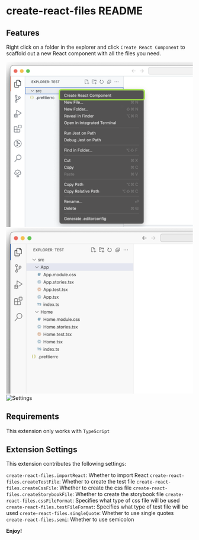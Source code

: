 # create-react-files README

## Features

Right click on a folder in the explorer and click `Create React Component` to scaffold out a new React component with all the files you need.

![Add react component from explore](https://github.com/xxy-mm/create-react-files/blob/main/Frame%201.png)
![Component files added](https://github.com/xxy-mm/create-react-files/blob/main/Frame%202.png)
![Settings](https://github.com/xxy-mm/create-react-files/blob/main/Frame%203.png)

## Requirements

This extension only works with `TypeScript`

## Extension Settings

This extension contributes the following settings:

`create-react-files.importReact`: Whether to import React
`create-react-files.createTestFile`: Whether to create the test file
`create-react-files.createCssFile`: Whether to create the css file
`create-react-files.createStorybookFile`: Whether to create the storybook file
`create-react-files.cssFileFormat`: Specifies what type of css file will be used
`create-react-files.testFileFormat`: Specifies what type of test file will be used
`create-react-files.singleQuote`: Whether to use single quotes
`create-react-files.semi`: Whether to use semicolon

<!-- ## Known Issues -->

<!-- ## Release Notes -->

**Enjoy!**
